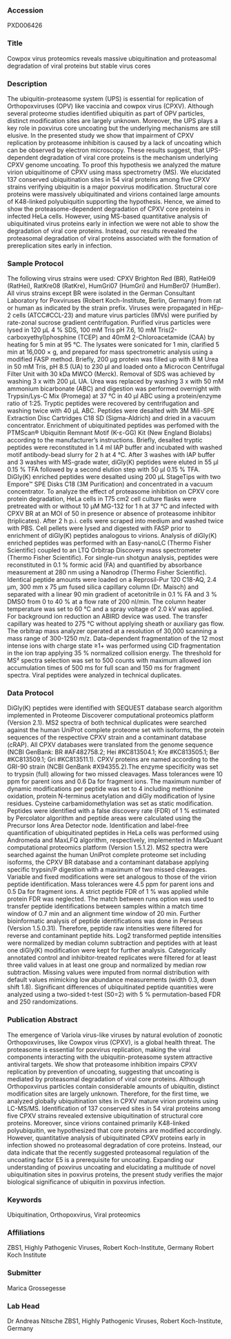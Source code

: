 ### Accession
PXD006426

### Title
Cowpox virus proteomics reveals massive ubiquitination and proteasomal degradation of viral proteins but stable virus cores

### Description
The ubiquitin-proteasome system (UPS) is essential for replication of Orthopoxviruses (OPV) like vaccinia and cowpox virus (CPXV). Although several proteome studies identified ubiquitin as part of OPV particles, distinct modification sites are largely unknown. Moreover, the UPS plays a key role in poxvirus core uncoating but the underlying mechanisms are still elusive. In the presented study we show that impairment of CPXV replication by proteasome inhibition is caused by a lack of uncoating which can be observed by electron microscopy. These results suggest, that UPS-dependent degradation of viral core proteins is the mechanism underlying CPXV genome uncoating. To proof this hypothesis we analyzed the mature virion ubiquitinome of CPXV using mass spectrometry (MS). We elucidated 137 conserved ubiquitination sites in 54 viral proteins among five CPXV strains verifying ubiquitin is a major poxvirus modification. Structural core proteins were massively ubiquitinated and virions contained large amounts of K48-linked polyubiquitin supporting the hypothesis. Hence, we aimed to show the proteasome-dependent degradation of CPXV core proteins in infected HeLa cells. However, using MS-based quantitative analysis of ubiquitinated virus proteins early in infection we were not able to show the degradation of viral core proteins. Instead, our results revealed the proteasomal degradation of viral proteins associated with the formation of prereplication sites early in infection.

### Sample Protocol
The following virus strains were used: CPXV Brighton Red (BR), RatHei09 (RatHei), RatKre08 (RatKre), HumGri07 (HumGri) and HumBer07 (HumBer). All virus strains except BR were isolated in the German Consultant Laboratory for Poxviruses (Robert Koch-Institute, Berlin, Germany) from rat or human as indicated by the strain prefix. Viruses were propagated in HEp-2 cells (ATCC#CCL-23) and mature virus particles (IMVs) were purified by rate-zonal sucrose gradient centrifugation. Purified virus particles were lysed in 120 μL 4 % SDS, 100 mM Tris pH 7.6, 10 mM Tris(2-carboxyethyl)phosphine (TCEP) and 40mM 2-Chloroacetamide (CAA) by heating for 5 min at 95 °C. The lysates were sonicated for 1 min, clarified 5 min at 16,000 × g, and prepared for mass spectrometric analysis using a modified FASP method. Briefly, 200 μg protein was filled up with 8 M Urea in 50 mM Tris, pH 8.5 (UA) to 230 µl and loaded onto a Microcon Centrifugal Filter Unit with 30 kDa MWCO (Merck). Removal of SDS was achieved by washing 3 x with 200 μL UA. Urea was replaced by washing 3 x with 50 mM ammonium bicarbonate (ABC) and digestion was performed overnight with Trypsin/Lys-C Mix (Promega) at 37 °C in 40 µl ABC using a protein/enzyme ratio of 1:25. Tryptic peptides were recovered by centrifugation and washing twice with 40 μL ABC. Peptides were desalted with 3M Mili-SPE Extraction Disc Cartridges C18 SD (Sigma-Aldrich) and dried in a vacuum concentrator.  Enrichment of ubiquitinated peptides was perfomed with the PTMScan® Ubiquitin Remnant Motif (K-ε-GG) Kit (New England Biolabs) according to the manufacturer’s instructions. Briefly, desalted tryptic peptides were reconstituted in 1.4 ml IAP buffer and incubated with washed motif antibody-bead slurry for 2 h at 4 °C. After 3 washes with IAP buffer and 3 washes with MS-grade water, diGly(K) peptides were eluted in 55 µl 0.15 % TFA followed by a second elution step with 50 µl 0.15 % TFA. DiGly(K) enriched peptides were desalted using 200 μL StageTips with two Empore™ SPE Disks C18 (3M Purification) and concentrated in a vacuum concentrator. To analyze the effect of proteasome inhibition on CPXV core protein degradation,  HeLa cells in T75 cm2 cell culture flasks were pretreated with or without 10 µM MG-132 for 1 h at 37 °C and infected with CPXV BR at an MOI of 50 in presence or absence of proteasome inhibitor (triplicates).  After 2 h p.i. cells were scraped into medium and washed twice with PBS. Cell pellets were lysed and digested with FASP prior to enrichment of diGly(K) peptides analogous to virions. Analysis of diGly(K) enriched peptides was performed with an Easy-nanoLC (Thermo Fisher Scientific) coupled to an LTQ Orbitrap Discovery mass spectrometer (Thermo Fisher Scientific). For single-run shotgun analysis, peptides were reconstituted in 0.1 % formic acid (FA) and quantified by absorbance measurement at 280 nm using a Nanodrop (Thermo Fisher Scientific).  Identical peptide amounts were loaded on a Reprosil-Pur 120 C18-AQ, 2.4 μm, 300 mm x 75 μm fused silica capillary column (Dr. Maisch) and separated with a linear 90 min gradient of acetonitrile in 0.1 % FA and 3 % DMSO from 0 to 40 % at a flow rate of 200 nl/min. The column heater temperature was set to 60 °C and a spray voltage of 2.0 kV was applied. For background ion reduction an ABIRD device was used. The transfer capillary was heated to 275 °C without applying sheath or auxiliary gas flow. The orbitrap mass analyzer operated at a resolution of 30,000 scanning a mass range of 300-1250 m/z. Data-dependent fragmentation of the 12 most intense ions with charge state ≥1+ was performed using CID fragmentation in the ion trap applying 35 % normalized collision energy. The threshold for MS² spectra selection was set to 500 counts with maximum allowed ion accumulation times of 500 ms for full scan and 150 ms for fragment spectra. Viral peptides were analyzed in technical duplicates.

### Data Protocol
DiGly(K) peptides were identified with SEQUEST database search algorithm implemented in Proteome Discoverer computational proteomics platform (Version 2.1). MS2 spectra of both technical duplicates were searched against the human UniProt complete proteome set with isoforms, the protein sequences of the respective CPXV strain and a contaminant database (cRAP).  All CPXV databases were translated from the genome sequence (NCBI GenBank: BR #AF482758.2; Hei #KC813504.1; Kre #KC813505.1; Ber #KC813509.1; Gri #KC813511.1). CPXV proteins are named according to the GRI-90 strain (NCBI GenBank #X94355.2).The enzyme specificity was set to trypsin (full) allowing for two missed cleavages. Mass tolerances were 10 ppm for parent ions and 0.6 Da for fragment ions. The maximum number of dynamic modifications per peptide was set to 4 including methionine oxidation, protein N-terminus acetylation and diGly modification of lysine residues. Cysteine carbamidomethylation was set as static modification. Peptides were identified with a false discovery rate (FDR) of 1 % estimated by Percolator algorithm and peptide areas were calculated using the Precursor Ions Area Detector node.  Identification and label-free quantification of ubiquitinated peptides in HeLa cells was performed using Andromeda and MaxLFQ algorithm, respectively, implemented in MaxQuant computational proteomics platform (Version 1.5.1.2).  MS2 spectra were searched against the human UniProt complete proteome set including isoforms, the CPXV BR database and a contaminant database applying specific trypsin/P digestion with a maximum of two missed cleavages. Variable and fixed modifications were set analogous to those of the virion peptide identification. Mass tolerances were 4.5 ppm for parent ions and 0.5 Da for fragment ions. A strict peptide FDR of 1 % was applied while protein FDR was neglected. The match between runs option was used to transfer peptide identifications between samples within a match time window of 0.7 min and an alignment time window of 20 min. Further bioinformatic analysis of peptide identifications was done in Perseus (Version 1.5.0.31). Therefore, peptide raw intensities were filtered for reverse and contaminant peptide hits. Log2 transformed peptide intensities were normalized by median column subtraction and peptides with at least one diGly(K) modification were kept for further analysis. Categorically annotated control and inhibitor-treated replicates were filtered for at least three valid values in at least one group and normalized by median row subtraction. Missing values were imputed from normal distribution with default values mimicking low abundance measurements (width 0.3, down shift 1.8). Significant differences of ubiquitinated peptide quantities were analyzed using a two-sided t-test (S0=2) with 5 % permutation-based FDR and 250 randomizations.

### Publication Abstract
The emergence of Variola virus-like viruses by natural evolution of zoonotic Orthopoxviruses, like Cowpox virus (CPXV), is a global health threat. The proteasome is essential for poxvirus replication, making the viral components interacting with the ubiquitin-proteasome system attractive antiviral targets. We show that proteasome inhibition impairs CPXV replication by prevention of uncoating, suggesting that uncoating is mediated by proteasomal degradation of viral core proteins. Although Orthopoxvirus particles contain considerable amounts of ubiquitin, distinct modification sites are largely unknown. Therefore, for the first time, we analyzed globally ubiquitination sites in CPXV mature virion proteins using LC-MS/MS. Identification of 137 conserved sites in 54 viral proteins among five CPXV strains revealed extensive ubiquitination of structural core proteins. Moreover, since virions contained primarily K48-linked polyubiquitin, we hypothesized that core proteins are modified accordingly. However, quantitative analysis of ubiquitinated CPXV proteins early in infection showed no proteasomal degradation of core proteins. Instead, our data indicate that the recently suggested proteasomal regulation of the uncoating factor E5 is a prerequisite for uncoating. Expanding our understanding of poxvirus uncoating and elucidating a multitude of novel ubiquitination sites in poxvirus proteins, the present study verifies the major biological significance of ubiquitin in poxvirus infection.

### Keywords
Ubiquitination, Orthopoxvirus, Viral proteomics

### Affiliations
ZBS1, Highly Pathogenic Viruses, Robert Koch-Institute, Germany
Robert Koch Institute

### Submitter
Marica Grossegesse

### Lab Head
Dr Andreas Nitsche
ZBS1, Highly Pathogenic Viruses, Robert Koch-Institute, Germany


